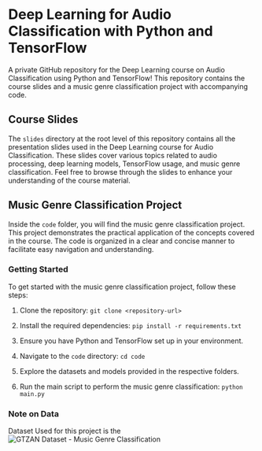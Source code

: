 # Deep Learning for Audio Classification with Python and TensorFlow

A private GitHub repository for the Deep Learning course on Audio Classification using Python and TensorFlow! This repository contains the course slides and a music genre classification project with accompanying code.

## Course Slides

The `slides` directory at the root level of this repository contains all the presentation slides used in the Deep Learning course for Audio Classification. These slides cover various topics related to audio processing, deep learning models, TensorFlow usage, and music genre classification. Feel free to browse through the slides to enhance your understanding of the course material.

## Music Genre Classification Project

Inside the `code` folder, you will find the music genre classification project. This project demonstrates the practical application of the concepts covered in the course. The code is organized in a clear and concise manner to facilitate easy navigation and understanding.

<!-- ### Project Structure

The project code is organized as follows:

- `data`: This directory contains the necessary datasets or instructions to obtain the data required for the music genre classification task.

- `models`: In this directory, you will find TensorFlow model definitions used for audio classification.

- `utils`: This folder includes utility functions and scripts used throughout the project.

- `main.py`: The main Python script to execute the music genre classification pipeline. -->

### Getting Started

To get started with the music genre classification project, follow these steps:

1. Clone the repository: `git clone <repository-url>`

2. Install the required dependencies: `pip install -r requirements.txt`

3. Ensure you have Python and TensorFlow set up in your environment.

4. Navigate to the `code` directory: `cd code`

5. Explore the datasets and models provided in the respective folders.

6. Run the main script to perform the music genre classification: `python main.py`

### Note on Data

Dataset Used for this project is the ![GTZAN Dataset - Music Genre Classification](https://www.kaggle.com/datasets/andradaolteanu/gtzan-dataset-music-genre-classification)

